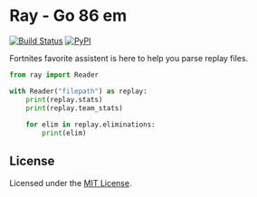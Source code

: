 # Ray - Go 86 em

[![Build Status](https://travis-ci.org/Shiqan/fortnite-replay-reader.svg?branch=develop)](https://travis-ci.org/Shiqan/fortnite-replay-reader)
[![PyPI](https://img.shields.io/pypi/v/fortnite-replay-reader.svg)](https://pypi.org/project/fortnite-replay-reader/)

Fortnites favorite assistent is here to help you parse replay files.

```python
from ray import Reader

with Reader("filepath") as replay:
    print(replay.stats)
    print(replay.team_stats)
    
    for elim in replay.eliminations:
        print(elim)
```

## License

Licensed under the [MIT License](LICENSE).
